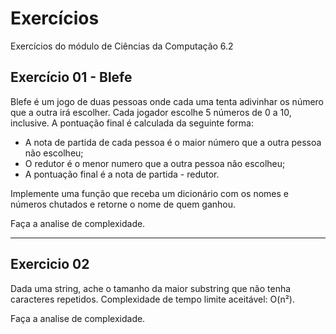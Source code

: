 # Exercícios
Exercícios do módulo de Ciências da Computação 6.2

## Exercício 01 - Blefe
Blefe é um jogo de duas pessoas onde cada uma tenta adivinhar os número que a outra irá escolher. Cada jogador escolhe 5 números de 0 a 10, inclusive. A pontuação final é calculada da seguinte forma:

- A nota de partida de cada pessoa é o maior número que a outra pessoa não escolheu;
- O redutor é o menor numero que a outra pessoa não escolheu;
- A pontuação final é a nota de partida - redutor.

Implemente uma função que receba um dicionário com os nomes e números chutados e retorne o nome de quem ganhou.

Faça a analise de complexidade.

---
## Exercicio 02
Dada uma string, ache o tamanho da maior substring que não tenha caracteres repetidos. Complexidade de tempo limite aceitável: O(n²).

Faça a analise de complexidade.